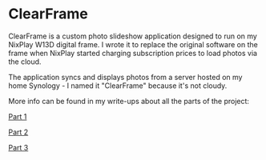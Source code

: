 # ClearFrame

ClearFrame is a custom photo slideshow application designed to run on my NixPlay W13D digital frame. I wrote it to replace the original software on the frame when NixPlay started charging subscription prices to load photos via the cloud. 

The application syncs and displays photos from a server hosted on my home Synology - I named it "ClearFrame" because it's not cloudy.

More info can be found in my write-ups about all the parts of the project:

[Part 1](https://ezhart.com/posts/hacking-our-digital-frame-part-1)

[Part 2](https://ezhart.com/posts/hacking-our-digital-frame-part-2)

[Part 3](https://ezhart.com/posts/hacking-our-digital-frame-part-3)